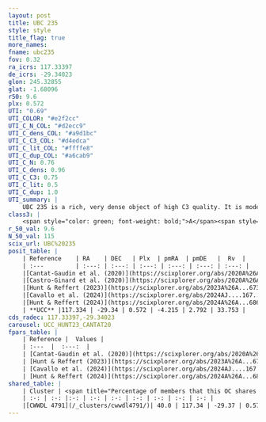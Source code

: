```yaml
---
layout: post
title: UBC 235
style: style
title_flag: true
more_names: 
fname: ubc235
fov: 0.32
ra_icrs: 117.33397
de_icrs: -29.34023
glon: 245.32855
glat: -1.68096
r50: 9.6
plx: 0.572
UTI: "0.69"
UTI_COLOR: "#e2f2cc"
UTI_C_N_COL: "#d2ecc9"
UTI_C_dens_COL: "#a9d1bc"
UTI_C_C3_COL: "#d4edca"
UTI_C_lit_COL: "#ffffe8"
UTI_C_dup_COL: "#a6cab9"
UTI_C_N: 0.76
UTI_C_dens: 0.96
UTI_C_C3: 0.75
UTI_C_lit: 0.5
UTI_C_dup: 1.0
UTI_summary: |
    UBC 235 is a rich, very dense object of high C3 quality. It is moderately studied in the literature. This object shares a moderate percentage of members with a later reported entry.
class3: |
    <span style="color: green; font-weight: bold;">A</span><span style="color: #FFC300; font-weight: bold;">B</span>
r_50_val: 9.6
N_50_val: 115
scix_url: UBC%20235
posit_table: |
    | Reference    | RA    | DEC   | Plx  | pmRA  | pmDE   |  Rv  |
    | :---         | :---: | :---: | :---: | :---: | :---: | :---: |
    |[Cantat-Gaudin et al. (2020)](https://scixplorer.org/abs/2020A%26A...640A...1C) | 117.326 | -29.349 | 0.557 | -4.254 | 2.774 | -- |
    |[Castro-Ginard et al. (2020)](https://scixplorer.org/abs/2020A%26A...635A..45C) | 117.314 | -29.36 | 0.561 | -4.263 | 2.77 | -- |
    |[Hunt & Reffert (2023)](https://scixplorer.org/abs/2023A%26A...673A.114H) | 117.351 | -29.346 | 0.576 | -4.207 | 2.795 | 53.712 |
    |[Cavallo et al. (2024)](https://scixplorer.org/abs/2024AJ....167...12C) | 117.303 | -29.316 | 0.575 | -- | -- | -- |
    |[Hunt & Reffert (2024)](https://scixplorer.org/abs/2024A%26A...686A..42H) | 117.351 | -29.346 | 0.576 | -4.207 | 2.795 | 53.712 |
    | **UCC** |117.334 | -29.34 | 0.572 | -4.215 | 2.792 | 33.753 | 
cds_radec: 117.33397,-29.34023
carousel: UCC_HUNT23_CANTAT20
fpars_table: |
    | Reference |  Values |
    | :---  |  :---:  |
    | [Cantat-Gaudin et al. (2020)](https://scixplorer.org/abs/2020A%26A...640A...1C) | `AVNN=0.72, DMNN=11.15, AgeNN=8.04` |
    | [Hunt & Reffert (2023)](https://scixplorer.org/abs/2023A%26A...673A.114H) | `AV50=0.956, diffAV50=2.408, MOD50=11.087, logAge50=8.26` |
    | [Cavallo et al. (2024)](https://scixplorer.org/abs/2024AJ....167...12C) | `AV50=1.03, dMod50=11.07, logAge50=8.36, [Fe/H]50=0.15` |
    | [Hunt & Reffert (2024)](https://scixplorer.org/abs/2024A%26A...686A..42H) | `MassJ=376.855` |
shared_table: |
    | Cluster | <span title="Percentage of members that this OC shares with the ones listed">%</span>   | RA   | DEC   | Plx   | pmRA  | pmDE  | Rv | UTI |
    | :-: | :-: |:-: | :-: | :-: | :-: | :-: | :-: | :-: |
    |[CWWDL 4791](/_clusters/cwwdl4791/)| 40.0 | 117.34 | -29.37 | 0.57 | -4.21 | 2.8 | 33.75 |0.0 |
---
```


